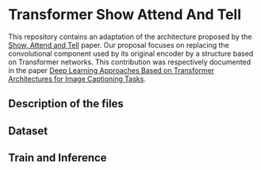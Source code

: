 # Transformer Show Attend And Tell
This repository contains an adaptation of the architecture proposed by the [Show, Attend and Tell](https://arxiv.org/pdf/1502.03044.pdf) paper. Our proposal focuses on replacing the convolutional component used by its original encoder by a structure based on Transformer networks. This contribution was respectively documented in the paper [Deep Learning Approaches Based on Transformer Architectures for Image Captioning Tasks](https://ieeexplore.ieee.org/stamp/stamp.jsp?tp=&arnumber=9739703).

## Description of the files

## Dataset

## Train and Inference

